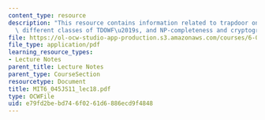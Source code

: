 ```yaml
---
content_type: resource
description: "This resource contains information related to trapdoor one-way functions,\
  \ different classes of TDOWF\u2019s, and NP-completeness and cryptography."
file: https://ol-ocw-studio-app-production.s3.amazonaws.com/courses/6-045j-automata-computability-and-complexity-spring-2011/e79fd2bebd746f0261d6886ecd9f4848_MIT6_045JS11_lec18.pdf
file_type: application/pdf
learning_resource_types:
- Lecture Notes
parent_title: Lecture Notes
parent_type: CourseSection
resourcetype: Document
title: MIT6_045JS11_lec18.pdf
type: OCWFile
uid: e79fd2be-bd74-6f02-61d6-886ecd9f4848
---
```

